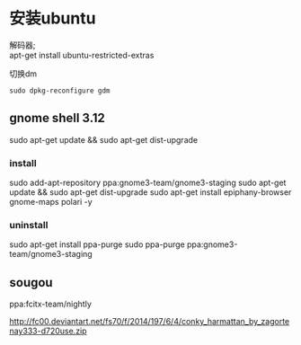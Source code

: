 # 安装ubuntu

解码器;  
	apt-get install ubuntu-restricted-extras

切换dm

	sudo dpkg-reconfigure gdm


## gnome shell 3.12


sudo apt-get update && sudo apt-get dist-upgrade

### install

sudo add-apt-repository ppa:gnome3-team/gnome3-staging
sudo apt-get update && sudo apt-get dist-upgrade
sudo apt-get install epiphany-browser gnome-maps polari -y


### uninstall
sudo apt-get install ppa-purge
sudo ppa-purge ppa:gnome3-team/gnome3-staging


## sougou

ppa:fcitx-team/nightly

http://fc00.deviantart.net/fs70/f/2014/197/6/4/conky_harmattan_by_zagortenay333-d720use.zip